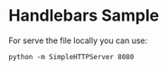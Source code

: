 # Handlebars Sample

For serve the file locally you can use:

```
python -m SimpleHTTPServer 8080
```
